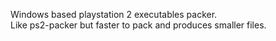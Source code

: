 Windows based playstation 2 executables packer.<br>
Like ps2-packer but faster to pack and produces smaller files.
